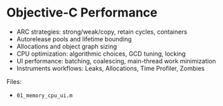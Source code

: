 # Objective-C Performance

- ARC strategies: strong/weak/copy, retain cycles, containers
- Autorelease pools and lifetime bounding
- Allocations and object graph sizing
- CPU optimization: algorithmic choices, GCD tuning, locking
- UI performance: batching, coalescing, main-thread work minimization
- Instruments workflows: Leaks, Allocations, Time Profiler, Zombies

Files:
- `01_memory_cpu_ui.m`
